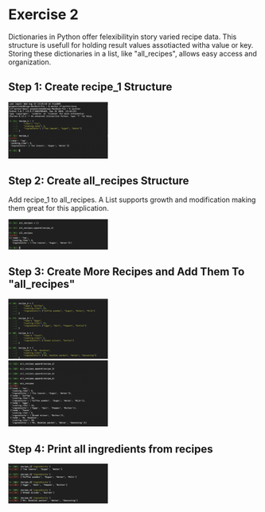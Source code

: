# Exercise 2

Dictionaries in Python offer felexibilityin story varied recipe data. This structure is usefull for holding result values assotiacted witha value or key. Storing these dictionaries in a list, like "all_recipes", allows easy access and organization. 

## Step 1: Create recipe_1 Structure

<img src="Step1.png" width="200px"  />

## Step 2: Create all_recipes Structure

Add recipe_1 to all_recipes. A List supports growth and modification making them great for this application.

<img src="Step2.png" width="200px"  />

## Step 3: Create More Recipes and Add Them To "all_recipes"

<img src="Step3.1.png" width="200px"  /> <br>
<img src="Step3.2.png" width="200px"  />


## Step 4: Print all ingredients from recipes

<img src="Step4.png" width="200px"  />